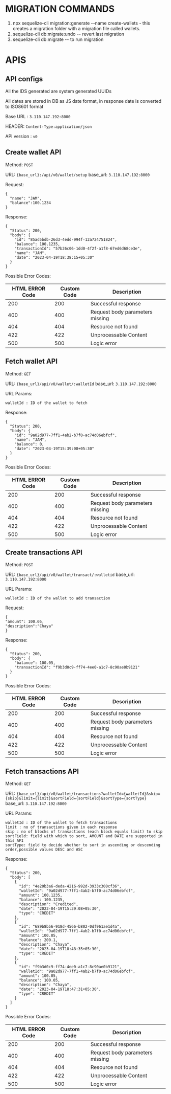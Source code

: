 # MIGRATION COMMANDS
1. npx sequelize-cli migration:generate --name create-wallets - this creates a migration folder with a migration file called wallets.
2. sequelize-cli db:migrate:undo -- revert last migration
3. sequelize-cli db:migrate -- to run migration

# APIS

## API configs

All the IDS generated are system generated UUIDs

All dates are stored in DB as JS date format, in response date is converted to ISO8601 format

Base URL : `3.110.147.192:8000`

HEADER: `Content-Type:application/json`

API version : `v0`

## Create wallet API

Method: `POST`

URL: `{base_url}:/api/v0/wallet/setup`
base_url: `3.110.147.192:8000`

Request:

```
{
  "name": "JAM",
  "balance":100.1234
}
```

Response:

```
{
  "Status": 200,
  "body": {
    "id": "85ad5bdb-26d3-4edd-994f-12a724751824",
    "balance": 100.1235,
    "transactionId": "57b26c06-1dd0-4f2f-a1f8-67ed6d68ce3e",
    "name": "JAM",
    "date": "2023-04-19T18:38:15+05:30"
  }
}
```

Possible Error Codes:

| HTML ERROR Code | Custom Code | Description                    |
| --------------- | ----------- | ----------- |
| 200             | 200         |  Successful response           |
| 400                          |   400           | Request body parameters missing
| 404                |  404           | Resource not found            |
| 422                |  422           | Unprocessable Content            |
| 500                |  500           | Logic error            |


## Fetch wallet API

Method: `GET`

URL: `{base_url}/api/v0/wallet/:walletId`
base_url: `3.110.147.192:8000`


URL Params:

```
walletId : ID of the wallet to fetch
```

Response:

```
{
  "Status": 200,
  "body": {
    "id": "9a02d977-7ff1-4ab2-b7f0-ac74d06ebfcf",
    "name": "JAM",
    "balance": 0,
    "date": "2023-04-19T15:39:08+05:30"
  }
}
```

Possible Error Codes:

| HTML ERROR Code | Custom Code | Description                    |
| --------------- | ----------- | ----------- |
| 200             | 200         |  Successful response           |
| 400                          |   400           | Request body parameters missing
| 404                |  404           | Resource not found            |
| 422                |  422           | Unprocessable Content            |
| 500                |  500           | Logic error            |


## Create transactions API

Method: `POST`

URL: `{base_url}/api/v0/wallet/transact/:walletid`
base_url: `3.110.147.192:8000`


URL Params:

```
walletId : ID of the wallet to add transaction
```

Request:

```
{
"amount": 100.05,
"description":"Chaya"
}
```

Response:

```
{
  "Status": 200,
  "body": {
    "balance": 100.05,
    "transactionId": "f9b3d0c9-ff74-4ee0-a1c7-8c90ae0b9121"
  }
}

```

Possible Error Codes:

| HTML ERROR Code | Custom Code | Description                    |
| --------------- | ----------- | ----------- |
| 200             | 200         |  Successful response           |
| 400                          |   400           | Request body parameters missing
| 404                |  404           | Resource not found            |
| 422                |  422           | Unprocessable Content            |
| 500                |  500           | Logic error            |


## Fetch transactions API

Method: `GET`

URL: `{base_url}/api/v0/wallet/transactions?walletId={walletId}&skip={skip}&limit={limit}&sortField={sortField}&sortType={sortType}`
base_url: `3.110.147.192:8000`


URL Params:

```
walletId : ID of the wallet to fetch transactions
limit : no of transactions given in each response
skip : no of blocks of transactions (each block equals limit) to skip
sortField: field with which to sort, AMOUNT and DATE are supported in this API
sortType: field to decide whether to sort in ascending or descending order,possible values DESC and ASC

```

Response:

```
{
  "Status": 200,
  "body": [
    {
      "id": "4e20b3a6-deda-4216-992d-3933c300cf36",
      "walletId": "9a02d977-7ff1-4ab2-b7f0-ac74d06ebfcf",
      "amount": 100.1235,
      "balance": 100.1235,
      "description": "Credited",
      "date": "2023-04-19T15:39:08+05:30",
      "type": "CREDIT"
    },
    {
      "id": "689b8b56-918d-4566-b802-0df961ae1d4a",
      "walletId": "9a02d977-7ff1-4ab2-b7f0-ac74d06ebfcf",
      "amount": 100.05,
      "balance": 200.1,
      "description": "Chaya",
      "date": "2023-04-19T18:48:35+05:30",
      "type": "CREDIT"
    },
    {
      "id": "f9b3d0c9-ff74-4ee0-a1c7-8c90ae0b9121",
      "walletId": "9a02d977-7ff1-4ab2-b7f0-ac74d06ebfcf",
      "amount": 100.05,
      "balance": 100.05,
      "description": "Chaya",
      "date": "2023-04-19T18:47:31+05:30",
      "type": "CREDIT"
    }
  ]
}
```

Possible Error Codes:

| HTML ERROR Code | Custom Code | Description                    |
| --------------- | ----------- | ----------- |
| 200             | 200         |  Successful response           |
| 400                          |   400           | Request body parameters missing
| 404                |  404           | Resource not found            |
| 422                |  422           | Unprocessable Content            |
| 500                |  500           | Logic error            |
